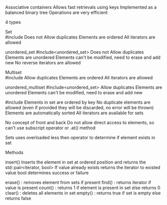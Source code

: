 Associative containers
Allows fast retrievals using keys
Implemented as a balanced binary tree
Operations are very efficient



4 types

Set     
#include<set>
Does not Allow duplicates
Elements are ordered
All iterators are allowed 

unordered_set
#include<unordered_set>
Does not Allow duplicates
Elements are unordered
Elements can't be modified, need to erase and add new
No reverse iterators are allowed 

Multiset  
#include<set>
Allow duplicates
Elements are ordered
All iterators are allowed 

unordered_multiset
#include<unordered_set>
Allow duplicates
Elements are unordered
Elements can't be modified, need to erase and add new




#include<set>
Elements in set are ordered by key
No duplicate elements are allowed (even if provided they will be discarded, no error will be thrown)
Elements are automatically sorted
All iterators are available for sets

No concept of front and back
Do not allow direct access to elements, so can't use subscript operator or .at() method 

	
Sets uses overloaded less then operator to determine if element exists in set

Methods

insert()
Inserts the element in set at ordered position and returns the std::pair<iterator, bool>
If value already exists returns the iterator to existed value
bool determines success or failure

erase()  : removes element from sets if present
find()     : returns iterator if value is present
count()    : returns 1 if element is present in set else returns 0
clear()     :  deletes all elements in set
empty()   : returns true if set is empty else returns false

